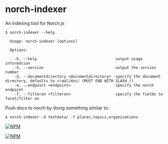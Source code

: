 norch-indexer
==============

An indexing tool for Norch.js

```
$ norch-indexer --help

  Usage: norch-indexer [options]

  Options:

    -h, --help                                   output usage information
    -V, --version                                output the version number
    -d, --documentdirectory <documentdirectory>  specify the document directory, defaults to crawl/doc/ (MUST END WITH SLASH /)
    -e, --endpoint <endpoint>                    specify the norch endpoint
    -f, --filteron <filteron>                    specify the fields to facet/filter on
```

Push docs to norch by doing something similar to:

`$ norch-indexer -d testdata/ -f places,topics,organisations`

[![NPM](https://nodei.co/npm/norch-indexer.png?stars&downloads)](https://nodei.co/npm/norch-indexer/)

[![NPM](https://nodei.co/npm-dl/norch-indexer.png)](https://nodei.co/npm/norch-indexer/)
